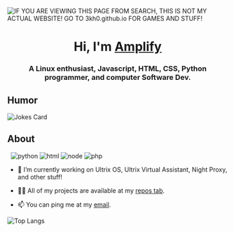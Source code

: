 <img alt="IF YOU ARE VIEWING THIS PAGE FROM SEARCH, THIS IS NOT MY ACTUAL WEBSITE! GO TO 3kh0.github.io FOR GAMES AND STUFF!" src="https://readme-typing-svg.herokuapp.com?vCenter=true&lines=Hello!+I+am+Amplify!;Python+Programmer;HTML+Programmer;Linux+enthusiast;Creator+of+Ultrix+OS+and+AI">
<h1 align="center">Hi, I'm <a href="https://proxy.night-x.com">Amplify</a></h1>
<h3 align="center">A Linux enthusiast, Javascript, HTML, CSS, Python programmer, and computer Software Dev.</h3>
<h2>Humor</h2>
<img src="https://readme-jokes.vercel.app/api" alt="Jokes Card" />
<h2>About</h2>
<p align="left"> 
  <img alt="" src="https://img.shields.io/badge/OS-Ultrix%20OS-red/?logo=linux&color=1793d1">
  <img alt="" src="https://img.shields.io/badge/Editor-VS%20Code-blue/?logo=visualstudiocode&logoColor=blue&color=blue">
  <img src="https://img.shields.io/badge/Knows-Python3-FFF?logo=python&color=yellow" alt="python">
  <img src="https://img.shields.io/badge/Knows-HTML-blue/?logo=html5&logoColor=warning&color=orange" alt="html">
  <img src="https://img.shields.io/badge/Knows-Node.js-blue/?logo=node.js&color=brightgreen" alt="node">
  <img src="https://img.shields.io/badge/Knows-PHP-blue/?logo=php&color=blue" alt="php">
       </p>

- 🔭 I’m currently working on Ultrix OS, Ultrix Virtual Assistant, Night Proxy, and other stuff!

- 👨‍💻 All of my projects are available at my [repos tab](https://github.com/not-amplify?tab=repositories).

- 📫 You can ping me at my [email](mailto:not-amplify@night-x.com).

![Top Langs](https://github-readme-stats.vercel.app/api/top-langs/?username=not-amplify&theme=github_dark)
<picture>
  <source
    srcset="https://github-readme-stats.vercel.app/api?username=Chiroyce1&show_icons=true&theme=github_dark"
    media="(prefers-color-scheme: dark)"
  />
  <source
    srcset="https://github-readme-stats.vercel.app/api?username=Chiroyce1&show_icons=true&theme=github_light"
    media="(prefers-color-scheme: light), (prefers-color-scheme: no-preference)"
  />
</picture>
</html>

